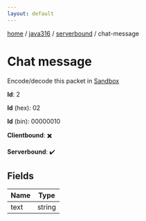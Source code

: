 ```yaml
---
layout: default
---
```


[home](/)  /  [java316](/protocol/java316)  /  [serverbound](/protocol/java316/serverbound)  /  chat-message

# Chat message

Encode/decode this packet in [Sandbox](../../../sandbox/java316#serverbound.chat_message)

**Id**: 2

**Id** (hex): 02

**Id** (bin): 00000010

**Clientbound**: ✖️

**Serverbound**: ✔️

## Fields

Name | Type
---|---
text | string
